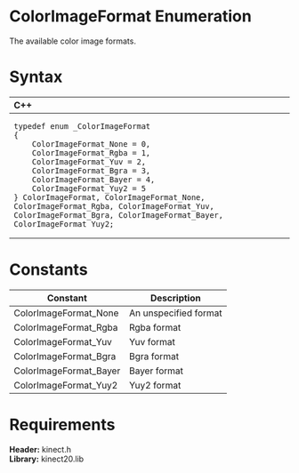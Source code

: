 ColorImageFormat Enumeration  
============================  

The available color image formats. <span id="syntaxSection"></span>

Syntax  
======  

<table>
<colgroup>
<col width="100%" />
</colgroup>
<thead>
<tr class="header">
<th align="left">C++</th>
</tr>
</thead>
<tbody>
<tr class="odd">
<td align="left"><pre><code>typedef enum _ColorImageFormat  
{  
    ColorImageFormat_None = 0,  
    ColorImageFormat_Rgba = 1,  
    ColorImageFormat_Yuv = 2,  
    ColorImageFormat_Bgra = 3,  
    ColorImageFormat_Bayer = 4,  
    ColorImageFormat_Yuy2 = 5  
} ColorImageFormat, ColorImageFormat_None, ColorImageFormat_Rgba, ColorImageFormat_Yuv, ColorImageFormat_Bgra, ColorImageFormat_Bayer, ColorImageFormat_Yuy2;</code></pre></td>
</tr>
</tbody>
</table>

<span id="ID4ELB"></span>

Constants  
=========  

| Constant                | Description           |
|-------------------------|-----------------------|
| ColorImageFormat\_None  | An unspecified format |
| ColorImageFormat\_Rgba  | Rgba format           |
| ColorImageFormat\_Yuv   | Yuv format            |
| ColorImageFormat\_Bgra  | Bgra format           |
| ColorImageFormat\_Bayer | Bayer format          |
| ColorImageFormat\_Yuy2  | Yuy2 format           |

<span id="requirements"></span>

Requirements  
============  

**Header:** kinect.h  
**Library:** kinect20.lib  



<!--Please do not edit the data in the comment block below.-->
<!--
TOCTitle : ColorImageFormat Enumeration
RLTitle : ColorImageFormat Enumeration
KeywordK : ColorImageFormat enumeration
HelpPriority : 2
KeywordF : ColorImageFormat
KeywordF : Microsoft.Kinect.kinect.ColorImageFormat
KeywordA : T:Microsoft.Kinect.kinect.ColorImageFormat
AssetID : T:Microsoft.Kinect.kinect.ColorImageFormat
Locale : en-us
CommunityContent : 1
APIType : Managed
APILocation : 
APIName : Microsoft.Kinect.kinect.ColorImageFormat
TargetOS : Windows
TopicType : kbSyntax
DevLang : C++
DocSet : K4Wv2
ProjType : K4Wv2Proj
Technology : Kinect for Windows
Product : Kinect for Windows SDK v2
productversion : 20
-->
